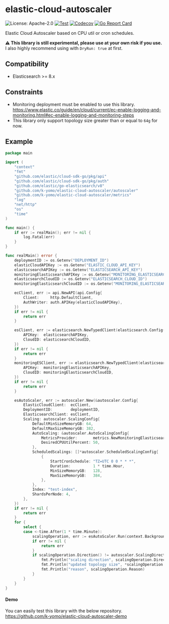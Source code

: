 # elastic-cloud-autoscaler

![License: Apache-2.0](https://img.shields.io/badge/License-MIT-blue.svg)
[![Test](https://github.com/k-yomo/elastic-cloud-autoscaler/actions/workflows/test.yml/badge.svg)](https://github.com/k-yomo/elastic-cloud-autoscaler/actions/workflows/test.yml)
[![Codecov](https://codecov.io/gh/k-yomo/elastic-cloud-autoscaler/branch/main/graph/badge.svg?token=P3pNbMGbeN)](https://codecov.io/gh/k-yomo/elastic-cloud-autoscaler)
[![Go Report Card](https://goreportcard.com/badge/k-yomo/elastic-cloud-autoscaler)](https://goreportcard.com/report/k-yomo/elastic-cloud-autoscaler)

Elastic Cloud Autoscaler based on CPU util or cron schedules.

**⚠️ This library is still experimental, please use at your own risk if you use.**
I also highly recommend using with `DryRun: true` at first.

## Compatibility
- Elasticsearch >= 8.x

## Constraints
- Monitoring deployment must be enabled to use this library.
  https://www.elastic.co/guide/en/cloud/current/ec-enable-logging-and-monitoring.html#ec-enable-logging-and-monitoring-steps
- This library only support topology size greater than or equal to `64g` for now.

## Example
```go
package main

import (
	"context"
	"fmt"
	"github.com/elastic/cloud-sdk-go/pkg/api"
	"github.com/elastic/cloud-sdk-go/pkg/auth"
	"github.com/elastic/go-elasticsearch/v8"
	"github.com/k-yomo/elastic-cloud-autoscaler/autoscaler"
	"github.com/k-yomo/elastic-cloud-autoscaler/metrics"
	"log"
	"net/http"
	"os"
	"time"
)

func main() {
	if err := realMain(); err != nil {
		log.Fatal(err)
	}
}

func realMain() error {
	deploymentID := os.Getenv("DEPLOYMENT_ID")
	elasticCloudAPIKey := os.Getenv("ELASTIC_CLOUD_API_KEY")
	elasticsearchAPIKey := os.Getenv("ELASTICSEARCH_API_KEY")
	monitoringElasticsearchAPIKey := os.Getenv("MONITORING_ELASTICSEARCH_API_KEY")
	elasticsearchCloudID := os.Getenv("ELASTICSEARCH_CLOUD_ID")
	monitoringElasticsearchCloudID := os.Getenv("MONITORING_ELASTICSEARCH_CLOUD_ID")

	ecClient, err := api.NewAPI(api.Config{
		Client:     http.DefaultClient,
		AuthWriter: auth.APIKey(elasticCloudAPIKey),
	})
	if err != nil {
		return err
	}

	esClient, err := elasticsearch.NewTypedClient(elasticsearch.Config{
		APIKey:  elasticsearchAPIKey,
		CloudID: elasticsearchCloudID,
	})
	if err != nil {
		return err
	}
	monitoringESClient, err := elasticsearch.NewTypedClient(elasticsearch.Config{
		APIKey:  monitoringElasticsearchAPIKey,
		CloudID: monitoringElasticsearchCloudID,
	})
	if err != nil {
		return err
	}

	esAutoScaler, err := autoscaler.New(&autoscaler.Config{
		ElasticCloudClient:  ecClient,
		DeploymentID:        deploymentID,
		ElasticsearchClient: esClient,
		Scaling: autoscaler.ScalingConfig{
			DefaultMinSizeMemoryGB: 64,
			DefaultMaxSizeMemoryGB: 382,
			AutoScaling: &autoscaler.AutoScalingConfig{
				MetricsProvider:       metrics.NewMonitoringElasticsearchMetricsProvider(monitoringESClient),
				DesiredCPUUtilPercent: 50,
			},
			ScheduledScalings: []*autoscaler.ScheduledScalingConfig{
				{
					StartCronSchedule: "TZ=UTC 0 0 * * *",
					Duration:          1 * time.Hour,
					MinSizeMemoryGB:   128,
					MaxSizeMemoryGB:   384,
				},
			},
			Index: "test-index",
			ShardsPerNode: 4,
		},
	})
	if err != nil {
		return err
	}
	for {
		select {
		case <-time.After(1 * time.Minute):
			scalingOperation, err := esAutoScaler.Run(context.Background())
			if err != nil {
				return err
			}
			if scalingOperation.Direction() != autoscaler.ScalingDirectionNone {
				fmt.Println("scaling direction", scalingOperation.Direction())
				fmt.Println("updated topology size", *scalingOperation.ToTopologySize.Value)
				fmt.Println("reason", scalingOperation.Reason)
			}
		}
	}
}
```

#### Demo
You can easily test this library with the below repository.
https://github.com/k-yomo/elastic-cloud-autoscaler-demo
